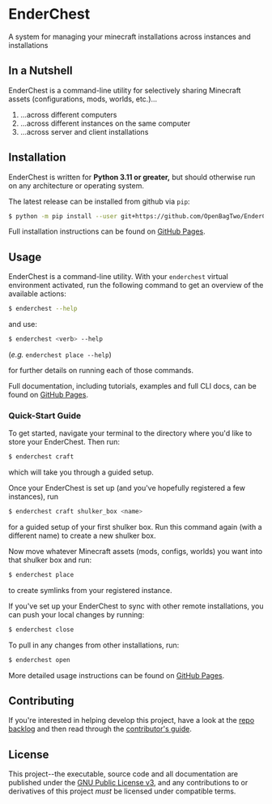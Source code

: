 # EnderChest

A system for managing your minecraft installations across instances and
installations

## In a Nutshell

EnderChest is a command-line utility for selectively sharing Minecraft assets
(configurations, mods, worlds, etc.)...

1. ...across different computers
1. ...across different instances on the same computer
1. ...across server and client installations

## Installation

EnderChest is written for **Python 3.11 or greater,** but should otherwise
run on any architecture or operating system.

The latest release can be installed from github via `pip`:

```bash
$ python -m pip install --user git+https://github.com/OpenBagTwo/EnderChest.git@release
```

Full installation instructions can be found on
[GitHub Pages](https://openbagtwo.github.io/EnderChest/dev/installation).

## Usage

EnderChest is a command-line utility. With your `enderchest` virtual
environment activated, run the following command to get an overview of the
available actions:

```bash
$ enderchest --help
```

and use:

```bash
$ enderchest <verb> --help
```
(_e.g._ `enderchest place --help`)

for further details on running each of those commands.

Full documentation, including tutorials, examples and full CLI docs, can be
found on [GitHub Pages](https://openbagtwo.github.io/EnderChest/).

### Quick-Start Guide

To get started, navigate your terminal to the directory where you'd like to
store your EnderChest. Then run:

```bash
$ enderchest craft
```

which will take you through a guided setup.

Once your EnderChest is set up (and you've hopefully registered a few instances),
run

```bash
$ enderchest craft shulker_box <name>
```

for a guided setup of your first shulker box.
Run this command again (with  a different name) to create a new shulker box.

Now move whatever Minecraft assets (mods, configs, worlds) you want into that
shulker box and run:

```bash
$ enderchest place
```

to create symlinks from your registered instance.

If you've set up your EnderChest to sync with other remote installations, you
can push your local changes by running:

```bash
$ enderchest close
```

To pull in any changes from other installations, run:
```bash
$ enderchest open
```

More detailed usage instructions can be found on
[GitHub Pages](https://openbagtwo.github.io/EnderChest/dev/usage).

## Contributing

If you're interested in helping develop this project, have a look at the
[repo backlog](https://github.com/OpenBagTwo/EnderChest/issues) and then read
through the
[contributor's guide](https://openbagtwo.github.io/EnderChest/dev/contrib).

## License

This project--the executable, source code and all documentation are published
under the
[GNU Public License v3](https://github.com/OpenBagTwo/EnderChest/blob/dev/LICENSE),
and any contributions to or derivatives of this project _must_ be licensed under
compatible terms.
